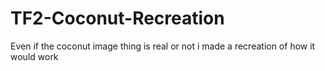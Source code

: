 # TF2-Coconut-Recreation
Even if the coconut image thing is real or not i made a recreation of how it would work
